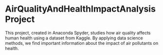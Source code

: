 # AirQualityAndHealthImpactAnalysisProject
This project, created in Anaconda Spyder, studies how air quality affects human health using a dataset from Kaggle. By applying data science methods, we find important information about the impact of air pollutants on health.
